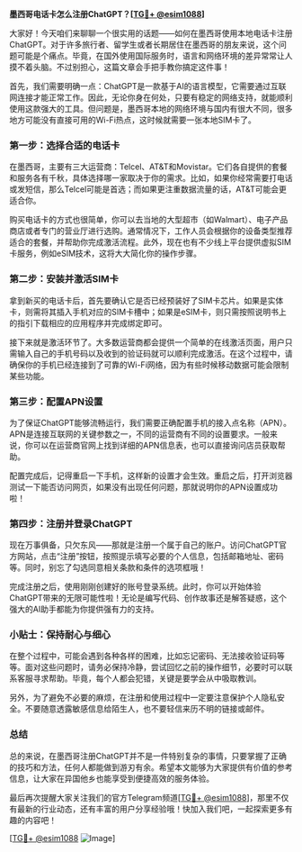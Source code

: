 **墨西哥电话卡怎么注册ChatGPT？[[TG💪+ @esim1088](https://t.me/s/esim1088)]**

大家好！今天咱们来聊聊一个很实用的话题——如何在墨西哥使用本地电话卡注册ChatGPT。对于许多旅行者、留学生或者长期居住在墨西哥的朋友来说，这个问题可能是个痛点。毕竟，在国外使用国际服务时，语言和网络环境的差异常常让人摸不着头脑。不过别担心，这篇文章会手把手教你搞定这件事！

首先，我们需要明确一点：ChatGPT是一款基于AI的语言模型，它需要通过互联网连接才能正常工作。因此，无论你身在何处，只要有稳定的网络支持，就能顺利使用这款强大的工具。但问题是，墨西哥本地的网络环境与国内有很大不同，很多地方可能没有直接可用的Wi-Fi热点，这时候就需要一张本地SIM卡了。

### **第一步：选择合适的电话卡**
在墨西哥，主要有三大运营商：Telcel、AT&T和Movistar。它们各自提供的套餐和服务各有千秋，具体选择哪一家取决于你的需求。比如，如果你经常需要打电话或发短信，那么Telcel可能是首选；而如果更注重数据流量的话，AT&T可能会更适合你。

购买电话卡的方式也很简单，你可以去当地的大型超市（如Walmart）、电子产品商店或者专门的营业厅进行选购。通常情况下，工作人员会根据你的设备类型推荐适合的套餐，并帮助你完成激活流程。此外，现在也有不少线上平台提供虚拟SIM卡服务，例如eSIM技术，这将大大简化你的操作步骤。

### **第二步：安装并激活SIM卡**
拿到新买的电话卡后，首先要确认它是否已经预装好了SIM卡芯片。如果是实体卡，则需将其插入手机对应的SIM卡槽中；如果是eSIM卡，则只需按照说明书上的指引下载相应的应用程序并完成绑定即可。

接下来就是激活环节了。大多数运营商都会提供一个简单的在线激活页面，用户只需输入自己的手机号码以及收到的验证码就可以顺利完成激活。在这个过程中，请确保你的手机已经连接到了可靠的Wi-Fi网络，因为有些时候移动数据可能会限制某些功能。

### **第三步：配置APN设置**
为了保证ChatGPT能够流畅运行，我们需要正确配置手机的接入点名称（APN）。APN是连接互联网的关键参数之一，不同的运营商有不同的设置要求。一般来说，你可以在运营商官网上找到详细的APN信息表，也可以直接询问店员获取帮助。

配置完成后，记得重启一下手机，这样新的设置才会生效。重启之后，打开浏览器测试一下能否访问网页，如果没有出现任何问题，那就说明你的APN设置成功啦！

### **第四步：注册并登录ChatGPT**
现在万事俱备，只欠东风——那就是注册一个属于自己的账户。访问ChatGPT官方网站，点击“注册”按钮，按照提示填写必要的个人信息，包括邮箱地址、密码等。同时，别忘了勾选同意相关条款和条件的选项框哦！

完成注册之后，使用刚刚创建好的账号登录系统。此时，你可以开始体验ChatGPT带来的无限可能性啦！无论是编写代码、创作故事还是解答疑惑，这个强大的AI助手都能为你提供强有力的支持。

### **小贴士：保持耐心与细心**
在整个过程中，可能会遇到各种各样的困难，比如忘记密码、无法接收验证码等等。面对这些问题时，请务必保持冷静，尝试回忆之前的操作细节，必要时可以联系客服寻求帮助。毕竟，每个人都会犯错，关键是要学会从中吸取教训。

另外，为了避免不必要的麻烦，在注册和使用过程中一定要注意保护个人隐私安全。不要随意透露敏感信息给陌生人，也不要轻信来历不明的链接或邮件。

### **总结**
总的来说，在墨西哥注册ChatGPT并不是一件特别复杂的事情，只要掌握了正确的技巧和方法，任何人都能做到游刃有余。希望本文能够为大家提供有价值的参考信息，让大家在异国他乡也能享受到便捷高效的服务体验。

最后再次提醒大家关注我们的官方Telegram频道[[TG💪+ @esim1088](https://t.me/s/esim1088)]，那里不仅有最新的行业动态，还有丰富的用户分享经验哦！快加入我们吧，一起探索更多有趣的内容吧！

[[TG💪+ @esim1088](https://t.me/s/esim1088) ![Image](https://i.postimg.cc/4NQfJmqS/Snipaste-2025-05-13-00-14-12.png)]